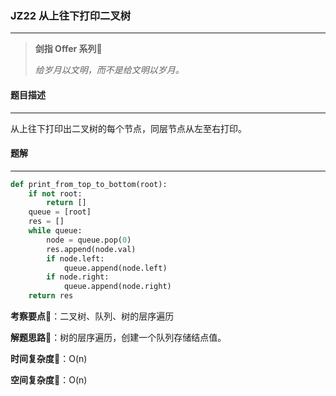 ### JZ22 从上往下打印二叉树

---



> **剑指 Offer 系列**🌟
>
> *给岁月以文明，而不是给文明以岁月。*



#### 题目描述

---

从上往下打印出二叉树的每个节点，同层节点从左至右打印。



#### 题解

---

```python
def print_from_top_to_bottom(root):
    if not root:
        return []
    queue = [root]
    res = []
    while queue:
        node = queue.pop(0)
        res.append(node.val)
        if node.left:
            queue.append(node.left)
        if node.right:
            queue.append(node.right)
    return res
```



**考察要点**🍥：二叉树、队列、树的层序遍历

**解题思路**🍬：树的层序遍历，创建一个队列存储结点值。



**时间复杂度**🍉：O(n)

**空间复杂度**🍭：O(n)


